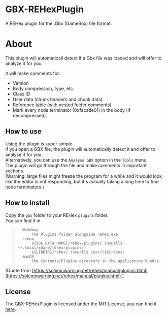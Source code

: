 # GBX-REHexPlugin
A REHex plugin for the .Gbx (GameBox) file format.  
  
# About
This plugin will automaticall detect if a Gbx file was loaded and will offer to analyze it for you.  
  
It will make comments for:
- Version
- Body compression, type, etc.
- Class ID
- User data (chunk headers and chunk data)
- Reference table (with nested folder comments)
- Mark every node terminator (0xfacade01) in the body (if decompressed).

## How to use
Using the plugin is super simple.  
If you open a GBX file, the plugin will automatically detect it and offer to analyse it for you.  
Alternatively, you can use the `Analyse GBX` option in the `Tools` menu.  
The plugin will go through the file and make comments in important sections.  
(Warning: large files might freeze the program for a while and it would look like the editor is not responding, but it's actually taking a long time to find node terminators.)  
  
## How to install
Copy the `gbx` folder to your REHex `plugins` folder.  
You can find it in:
> ``` 
>   Windows
>       The Plugins folder alongside rehex.exe
>   Linux
>       ${XDG_DATA_HOME}/rehex/plugins/ (usually ~/.local/share/rehex/plugins/)
>       ${LIBDIR}/rehex/ (usually /usr/lib/rehex/
>   macOS
>       The Contents/PlugIns directory in the application bundle.
>```
(Quote from [https://solemnwarning.net/rehex/manual/plugins.html](https://solemnwarning.net/rehex/manual/plugins.html).)

## License
The GBX-REHexPlugin is licensed under the MIT License, you can find it [here](https://github.com/GreffMASTER/GBX-REHexPlugin/blob/main/LICENSE).
